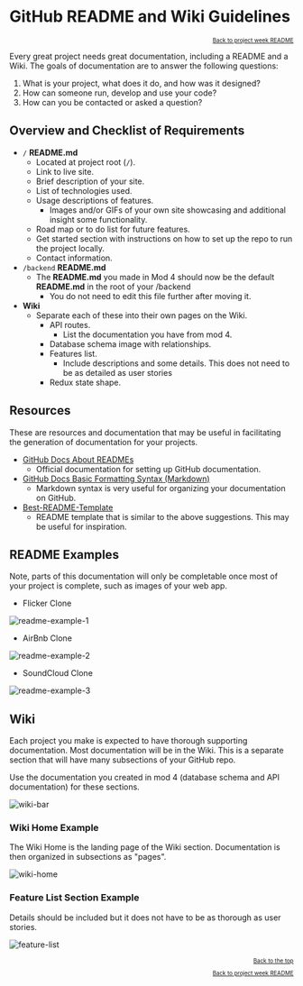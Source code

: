 # GitHub README and Wiki Guidelines

<a name="#readme-top"></a>

<p align="right" style="font-size:10px">
  <a href="../README.md">Back to project week README</a>
</p>

Every great project needs great documentation, including a README and a Wiki.
The goals of documentation are to answer the following questions:

1. What is your project, what does it do, and how was it designed?
2. How can someone run, develop and use your code?
3. How can you be contacted or asked a question?

## Overview and Checklist of Requirements

- `/` **README.md**
  - Located at project root (`/`).
  - Link to live site.
  - Brief description of your site.
  - List of technologies used.
  - Usage descriptions of features.
    - Images and/or GIFs of your own site showcasing and additional insight
      some functionality.
  - Road map or to do list for future features.
  - Get started section with instructions on how to set up the repo to run the
    project locally.
  - Contact information.
- `/backend` **README.md**
  - The **README.md** you made in Mod 4 should now be the default **README.md**
    in the root of your /backend
    - You do not need to edit this file further after moving it.
- **Wiki**
  - Separate each of these into their own pages on the Wiki.
    - API routes.
      - List the documentation you have from mod 4.
    - Database schema image with relationships.
    - Features list.
      - Include descriptions and some details. This does not need to be as
        detailed as user stories
    - Redux state shape.

## Resources

These are resources and documentation that may be useful in facilitating the
generation of documentation for your projects.

- [GitHub Docs About READMEs][github-about-readmes]
  - Official documentation for setting up GitHub documentation.
- [GitHub Docs Basic Formatting Syntax (Markdown)][github-markdown]
  - Markdown syntax is very useful for organizing your documentation on GitHub.
- [Best-README-Template][best-readme-template]
  - README template that is similar to the above suggestions. This may be
    useful for inspiration.

## README Examples

Note, parts of this documentation will only be completable once most of your
project is complete, such as images of your web app.

- Flicker Clone

![readme-example-1](../assets/images/github-readme-example-1.png)

- AirBnb Clone

![readme-example-2](../assets/images/github-readme-example-2.png)

- SoundCloud Clone

![readme-example-3](../assets/images/github-readme-example-3.png)

## Wiki

Each project you make is expected to have thorough supporting documentation.
Most documentation will be in the Wiki. This is a separate section that will
have many subsections of your GitHub repo.

Use the documentation you created in mod 4 (database schema and API
documentation) for these sections.

![wiki-bar](../assets/images/github-wiki-bar.png)

### Wiki Home Example

The Wiki Home is the landing page of the Wiki section. Documentation is then
organized in subsections as "pages".

![wiki-home](../assets/images/github-wiki-home.png)

### Feature List Section Example

Details should be included but it does not have to be as thorough as user stories.

![feature-list](../assets/images/github-feature-list.png)

<p align="right" style="font-size:10px">
  <a href="#readme-top">Back to the top</a>
</p>
<p align="right" style="font-size:10px">
  <a href="./README.md">Back to project week README</a>
</p>

<!-- resources links -->

[best-readme-template]: https://github.com/othneildrew/Best-README-Template
[github-about-readmes]: https://docs.github.com/en/repositories/managing-your-repositorys-settings-and-features/customizing-your-repository/about-readmes
[github-markdown]: https://docs.github.com/en/get-started/writing-on-github/getting-started-with-writing-and-formatting-on-github/basic-writing-and-formatting-syntax#headings
